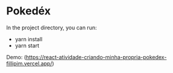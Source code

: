 # Pokedéx

In the project directory, you can run:

- yarn install
- yarn start

Demo: (https://react-atividade-criando-minha-propria-pokedex-fillipim.vercel.app/)

